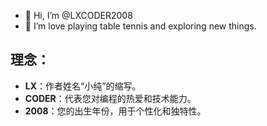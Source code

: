 - 👋 Hi, I’m @LXCODER2008
- 👀 I’m love playing table tennis and exploring new things.

## 理念：
- **LX**：作者姓名“小纯”的缩写。
- **CODER**：代表您对编程的热爱和技术能力。
- **2008**：您的出生年份，用于个性化和独特性。
